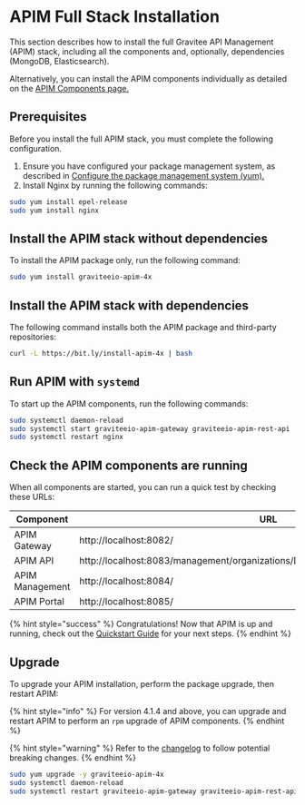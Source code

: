 # APIM Full Stack Installation

This section describes how to install the full Gravitee API Management (APIM) stack, including all the components and, optionally, dependencies (MongoDB, Elasticsearch).

Alternatively, you can install the APIM components individually as detailed on the [APIM Components page.](apim-components.md)

## Prerequisites

Before you install the full APIM stack, you must complete the following configuration.

1. Ensure you have configured your package management system, as described in [Configure the package management system (yum).](./#configure-the-package-management-system-yum)
2. Install Nginx by running the following commands:

```sh
sudo yum install epel-release
sudo yum install nginx
```

## Install the APIM stack without dependencies

To install the APIM package only, run the following command:

```sh
sudo yum install graviteeio-apim-4x
```

## Install the APIM stack with dependencies

The following command installs both the APIM package and third-party repositories:

```sh
curl -L https://bit.ly/install-apim-4x | bash
```

## Run APIM with `systemd`

To start up the APIM components, run the following commands:

```sh
sudo systemctl daemon-reload
sudo systemctl start graviteeio-apim-gateway graviteeio-apim-rest-api
sudo systemctl restart nginx
```

## Check the APIM components are running

When all components are started, you can run a quick test by checking these URLs:

<table><thead><tr><th width="207">Component</th><th>URL</th></tr></thead><tbody><tr><td>APIM Gateway</td><td>http://localhost:8082/</td></tr><tr><td>APIM API</td><td>http://localhost:8083/management/organizations/DEFAULT/environments/DEFAULT/apis</td></tr><tr><td>APIM Management</td><td>http://localhost:8084/</td></tr><tr><td>APIM Portal</td><td>http://localhost:8085/</td></tr></tbody></table>

{% hint style="success" %}
Congratulations! Now that APIM is up and running, check out the [Quickstart Guide](../../quickstart-guide/) for your next steps.
{% endhint %}

## Upgrade

To upgrade your APIM installation, perform the package upgrade, then restart APIM:

{% hint style="info" %}
For version 4.1.4 and above, you can upgrade and restart APIM to perform an `rpm` upgrade of APIM components.
{% endhint %}

{% hint style="warning" %}
Refer to the [changelog](../../../releases-and-changelog/changelog/apim-4.1.x.md) to follow potential breaking changes.
{% endhint %}

```sh
sudo yum upgrade -y graviteeio-apim-4x
sudo systemctl daemon-reload
sudo systemctl restart graviteeio-apim-gateway graviteeio-apim-rest-api nginx
```
